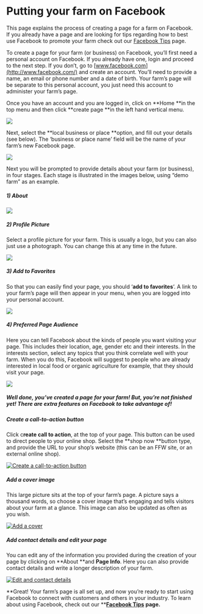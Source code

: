 # Putting your farm on Facebook

This page explains the process of creating a page for a farm on Facebook. If you already have a page and are looking for tips regarding how to best use Facebook to promote your farm check out our [Facebook Tips](/facebook-tips.md) page.

To create a page for your farm \(or business\) on Facebook, you’ll first need a personal account on Facebook. If you already have one, login and proceed to the next step. If you don’t, go to [www.facebook.com](http://www.facebook.com/) and create an account. You’ll need to provide a name, an email or phone number and a date of birth. Your farm’s page will be separate to this personal account, you just need this account to administer your farm’s page.

Once you have an account and you are logged in, click on **Home **in the top menu and then click **create page **in the left hand vertical menu.

![](/assets/55-PuttingOnFB-1-create-page_old.png)

Next, select the **local business or place **option, and fill out your details \(see below\). The ‘business or place name’ field will be the name of your farm’s new Facebook page.

![](/assets/55-PuttingOnFB-2-Local-business-or-place_old.png)

Next you will be prompted to provide details about your farm \(or business\), in four stages. Each stage is illustrated in the images below, using “demo farm” as an example.

##### 1\) About

![](/assets/55-PuttingOnFB-3-1-About_old.png)

##### 2\) Profile Picture

Select a profile picture for your farm. This is usually a logo, but you can also just use a photograph. You can change this at any time in the future.

![](/assets/55-PuttingOnFB-4-2-Profile-Picture_old.png)

##### 3\) Add to Favorites

So that you can easily find your page, you should ‘**add to favorites**‘. A link to your farm’s page will then appear in your menu, when you are logged into your personal account.

![](/assets/55-PuttingOnFB-5-Add-to-favourites_old.png)

##### 4\) Preferred Page Audience

Here you can tell Facebook about the kinds of people you want visiting your page. This includes their location, age, gender etc and their interests. In the interests section, select any topics that you think correlate well with your farm. When you do this, Facebook will suggest to people who are already interested in local food or organic agriculture for example, that they should visit your page.

![](/assets/55-PuttingOnFB-6-4-Prefered-Page-Audiance_old.png)

##### Well done, you’ve created a page for your farm! But, you’re not finished yet! There are extra features on Facebook to take advantage of!

##### Create a call-to-action button

Click c**reate call to action**, at the top of your page. This button can be used to direct people to your online shop. Select the **shop now **button type, and provide the URL to your shop’s website \(this can be an FFW site, or an external online shop\).

[![](https://openfoodnetwork.org/wp-content/uploads/2015/09/Create-a-call-to-action-button.png "Create a call-to-action button")](https://openfoodnetwork.org/wp-content/uploads/2015/09/Create-a-call-to-action-button.png)

##### **Add a cover image**

This large picture sits at the top of your farm’s page. A picture says a thousand words, so choose a cover image that’s engaging and tells visitors about your farm at a glance. This image can also be updated as often as you wish.

[![](https://openfoodnetwork.org/wp-content/uploads/2015/09/Add-a-cover.png "Add a cover")](https://openfoodnetwork.org/wp-content/uploads/2015/09/Add-a-cover.png)

##### Add contact details and edit your page

You can edit any of the information you provided during the creation of your page by clicking on **About **and **Page Info**. Here you can also provide contact details and write a longer description of your farm.

[![](https://openfoodnetwork.org/wp-content/uploads/2015/09/Edit-and-contact-details.png "Edit and contact details")](https://openfoodnetwork.org/wp-content/uploads/2015/09/Edit-and-contact-details.png)

**Great! Your farm’s page is all set up, and now you’re ready to start using Facebook to connect with customers and others in your industry. To learn about using Facebook, check out our **[**Facebook Tips**](/facebook-tips.md) **page.**

